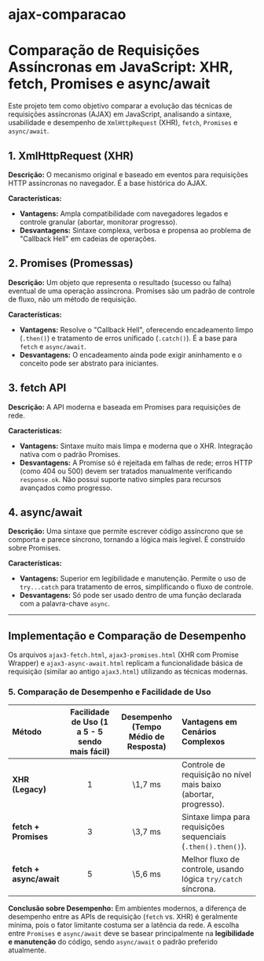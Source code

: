 # ajax-comparacao
# Comparação de Requisições Assíncronas em JavaScript: XHR, fetch, Promises e async/await

Este projeto tem como objetivo comparar a evolução das técnicas de requisições assíncronas (AJAX) em JavaScript, analisando a sintaxe, usabilidade e desempenho de `XmlHttpRequest` (XHR), `fetch`, `Promises` e `async/await`.

## 1. XmlHttpRequest (XHR)

**Descrição:**
O mecanismo original e baseado em eventos para requisições HTTP assíncronas no navegador. É a base histórica do AJAX.

**Características:**
* **Vantagens:** Ampla compatibilidade com navegadores legados e controle granular (abortar, monitorar progresso).
* **Desvantagens:** Sintaxe complexa, verbosa e propensa ao problema de "Callback Hell" em cadeias de operações.

## 2. Promises (Promessas)

**Descrição:**
Um objeto que representa o resultado (sucesso ou falha) eventual de uma operação assíncrona. Promises são um padrão de controle de fluxo, não um método de requisição.

**Características:**
* **Vantagens:** Resolve o "Callback Hell", oferecendo encadeamento limpo (`.then()`) e tratamento de erros unificado (`.catch()`). É a base para `fetch` e `async/await`.
* **Desvantagens:** O encadeamento ainda pode exigir aninhamento e o conceito pode ser abstrato para iniciantes.

## 3. fetch API

**Descrição:**
A API moderna e baseada em Promises para requisições de rede.

**Características:**
* **Vantagens:** Sintaxe muito mais limpa e moderna que o XHR. Integração nativa com o padrão Promises.
* **Desvantagens:** A Promise só é rejeitada em falhas de rede; erros HTTP (como 404 ou 500) devem ser tratados manualmente verificando `response.ok`. Não possui suporte nativo simples para recursos avançados como progresso.

## 4. async/await

**Descrição:**
Uma sintaxe que permite escrever código assíncrono que se comporta e parece síncrono, tornando a lógica mais legível. É construído sobre Promises.

**Características:**
* **Vantagens:** Superior em legibilidade e manutenção. Permite o uso de `try...catch` para tratamento de erros, simplificando o fluxo de controle.
* **Desvantagens:** Só pode ser usado dentro de uma função declarada com a palavra-chave `async`.

---

## Implementação e Comparação de Desempenho

Os arquivos `ajax3-fetch.html`, `ajax3-promises.html` (XHR com Promise Wrapper) e `ajax3-async-await.html` replicam a funcionalidade básica de requisição (similar ao antigo `ajax3.html`) utilizando as técnicas modernas.

### 5. Comparação de Desempenho e Facilidade de Uso

| Método | Facilidade de Uso (1 a 5 - 5 sendo mais fácil) | Desempenho (Tempo Médio de Resposta) | Vantagens em Cenários Complexos |
| :--- | :---: | :---: | :--- |
| **XHR (Legacy)** | 1 | \1,7 ms| Controle de requisição no nível mais baixo (abortar, progresso). |,
| **fetch + Promises** | 3 | \3,7 ms | Sintaxe limpa para requisições sequenciais (`.then().then()`). |
| **fetch + async/await** | 5 | \5,6 ms | Melhor fluxo de controle, usando lógica `try/catch` síncrona. |

**Conclusão sobre Desempenho:**
Em ambientes modernos, a diferença de desempenho entre as APIs de requisição (`fetch` vs. XHR) é geralmente mínima, pois o fator limitante costuma ser a latência da rede. A escolha entre `Promises` e `async/await` deve se basear principalmente na **legibilidade e manutenção** do código, sendo `async/await` o padrão preferido atualmente.
